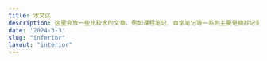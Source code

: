```yaml
---
title: 水文区
description: 这里会放一些比较水的文章，例如课程笔记、自学笔记等一系列主要是摘抄记录整理书籍、互联网内容的，而非个人创作的文章，又如纯粹给自己的（无营养）备忘录文章。作为一个（自认为的）技术类博客，我认为这些文章不适合展示在首页，所以放到了这个子分区。
date: '2024-3-3'
slug: "inferior"
layout: "interior"
---
```

